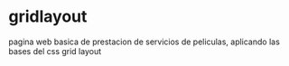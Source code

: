 # gridlayout
pagina web basica de prestacion de servicios de peliculas, aplicando las bases del css grid layout
